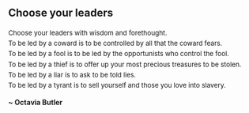 ## Choose your leaders 

<p style="font-size: .95em; line-height: 1.6em; text-align: left;">
Choose your leaders with wisdom and forethought.<br/>
To be led by a coward is to be controlled by all that the coward fears.<br/>
To be led by a fool is to be led by the opportunists who control the fool.<br/>
To be led by a thief is to offer up your most precious treasures to be stolen.<br>
To be led by a liar is to ask to be told lies.<br/>
To be led by a tyrant is to sell yourself and those you love into slavery.
</p>

__~ Octavia Butler__
